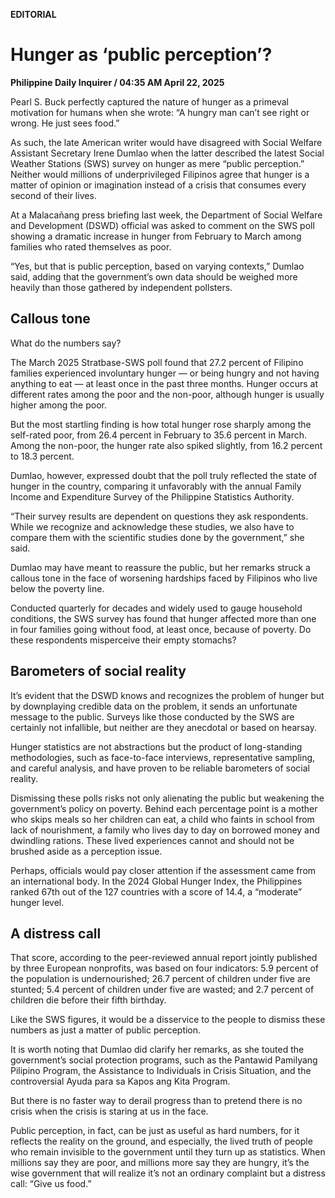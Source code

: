 **EDITORIAL**

# Hunger as ‘public perception’?

****Philippine Daily Inquirer / 04:35 AM April 22, 2025****

Pearl S. Buck perfectly captured the nature of hunger as a primeval motivation for humans when she wrote: “A hungry man can’t see right or wrong. He just sees food.”

As such, the late American writer would have disagreed with Social Welfare Assistant Secretary Irene Dumlao when the latter described the latest Social Weather Stations (SWS) survey on hunger as mere “public perception.” Neither would millions of underprivileged Filipinos agree that hunger is a matter of opinion or imagination instead of a crisis that consumes every second of their lives.

At a Malacañang press briefing last week, the Department of Social Welfare and Development (DSWD) official was asked to comment on the SWS poll showing a dramatic increase in hunger from February to March among families who rated themselves as poor.

“Yes, but that is public perception, based on varying contexts,” Dumlao said, adding that the government’s own data should be weighed more heavily than those gathered by independent pollsters.

## Callous tone

What do the numbers say?

The March 2025 Stratbase-SWS poll found that 27.2 percent of Filipino families experienced involuntary hunger — or being hungry and not having anything to eat — at least once in the past three months. Hunger occurs at different rates among the poor and the non-poor, although hunger is usually higher among the poor.

But the most startling finding is how total hunger rose sharply among the self-rated poor, from 26.4 percent in February to 35.6 percent in March. Among the non-poor, the hunger rate also spiked slightly, from 16.2 percent to 18.3 percent.

Dumlao, however, expressed doubt that the poll truly reflected the state of hunger in the country, comparing it unfavorably with the annual Family Income and Expenditure Survey of the Philippine Statistics Authority.

“Their survey results are dependent on questions they ask respondents. While we recognize and acknowledge these studies, we also have to compare them with the scientific studies done by the government,” she said.

Dumlao may have meant to reassure the public, but her remarks struck a callous tone in the face of worsening hardships faced by Filipinos who live below the poverty line.

Conducted quarterly for decades and widely used to gauge household conditions, the SWS survey has found that hunger affected more than one in four families going without food, at least once, because of poverty. Do these respondents misperceive their empty stomachs?

## Barometers of social reality

It’s evident that the DSWD knows and recognizes the problem of hunger but by downplaying credible data on the problem, it sends an unfortunate message to the public. Surveys like those conducted by the SWS are certainly not infallible, but neither are they anecdotal or based on hearsay.

Hunger statistics are not abstractions but the product of long-standing methodologies, such as face-to-face interviews, representative sampling, and careful analysis, and have proven to be reliable barometers of social reality.

Dismissing these polls risks not only alienating the public but weakening the government’s policy on poverty. Behind each percentage point is a mother who skips meals so her children can eat, a child who faints in school from lack of nourishment, a family who lives day to day on borrowed money and dwindling rations. These lived experiences cannot and should not be brushed aside as a perception issue.

Perhaps, officials would pay closer attention if the assessment came from an international body. In the 2024 Global Hunger Index, the Philippines ranked 67th out of the 127 countries with a score of 14.4, a “moderate” hunger level.

## A distress call

That score, according to the peer-reviewed annual report jointly published by three European nonprofits, was based on four indicators: 5.9 percent of the population is undernourished; 26.7 percent of children under five are stunted; 5.4 percent of children under five are wasted; and 2.7 percent of children die before their fifth birthday.

Like the SWS figures, it would be a disservice to the people to dismiss these numbers as just a matter of public perception.

It is worth noting that Dumlao did clarify her remarks, as she touted the government’s social protection programs, such as the Pantawid Pamilyang Pilipino Program, the Assistance to Individuals in Crisis Situation, and the controversial Ayuda para sa Kapos ang Kita Program.

But there is no faster way to derail progress than to pretend there is no crisis when the crisis is staring at us in the face.

Public perception, in fact, can be just as useful as hard numbers, for it reflects the reality on the ground, and especially, the lived truth of people who remain invisible to the government until they turn up as statistics. When millions say they are poor, and millions more say they are hungry, it’s the wise government that will realize it’s not an ordinary complaint but a distress call: “Give us food.”